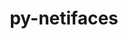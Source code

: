 ---
title: "py-netifaces"
layout: cache
categories: [package, develop-2024-02-25]
meta: {"versions": ["0.10.5"], "compilers": ["gcc@=11.4.0", "gcc@=9.4.0", "oneapi@=2024.0.0"], "oss": ["ubuntu20.04", "ubuntu22.04"], "platforms": ["linux"], "targets": ["neoverse_v1", "neoverse_v2", "ppc64le", "x86_64_v3"], "stacks": ["e4s", "e4s-neoverse-v2", "e4s-neoverse_v1", "e4s-oneapi", "e4s-power", "root"], "num_specs": 10, "num_specs_by_stack": {"root": 10, "e4s-neoverse_v1": 2, "e4s-power": 2, "e4s": 2, "e4s-neoverse-v2": 2, "e4s-oneapi": 2}}
spec_details: [{"hash": "zidrym2klxz7bf7d57vi5qk67vk5ii25", "compiler": "gcc@=11.4.0", "versions": ["0.10.5"], "os": "ubuntu20.04", "platform": "linux", "target": "neoverse_v1", "variants": ["build_system=python_pip"], "stacks": ["root", "e4s-neoverse_v1"], "size": "-", "tarball": "https://binaries.spack.io/releases/develop-2024-02-25/build_cache/linux-ubuntu20.04-neoverse_v1/gcc-11.4.0/py-netifaces-0.10.5/linux-ubuntu20.04-neoverse_v1-gcc-11.4.0-py-netifaces-0.10.5-zidrym2klxz7bf7d57vi5qk67vk5ii25.spack"}, {"hash": "cmazxnyladnr3zkcwdrkkaauloff7hiu", "compiler": "gcc@=11.4.0", "versions": ["0.10.5"], "os": "ubuntu20.04", "platform": "linux", "target": "neoverse_v1", "variants": ["build_system=python_pip"], "stacks": ["root", "e4s-neoverse_v1"], "size": "-", "tarball": "https://binaries.spack.io/releases/develop-2024-02-25/build_cache/linux-ubuntu20.04-neoverse_v1/gcc-11.4.0/py-netifaces-0.10.5/linux-ubuntu20.04-neoverse_v1-gcc-11.4.0-py-netifaces-0.10.5-cmazxnyladnr3zkcwdrkkaauloff7hiu.spack"}, {"hash": "geduyy6kqk6n2hylqhw6nhb2r3upewtb", "compiler": "gcc@=9.4.0", "versions": ["0.10.5"], "os": "ubuntu20.04", "platform": "linux", "target": "ppc64le", "variants": ["build_system=python_pip"], "stacks": ["e4s-power", "root"], "size": "-", "tarball": "https://binaries.spack.io/releases/develop-2024-02-25/build_cache/linux-ubuntu20.04-ppc64le/gcc-9.4.0/py-netifaces-0.10.5/linux-ubuntu20.04-ppc64le-gcc-9.4.0-py-netifaces-0.10.5-geduyy6kqk6n2hylqhw6nhb2r3upewtb.spack"}, {"hash": "erhhjs4iouxbib7lk7lctep32t4gtsyu", "compiler": "gcc@=9.4.0", "versions": ["0.10.5"], "os": "ubuntu20.04", "platform": "linux", "target": "ppc64le", "variants": ["build_system=python_pip"], "stacks": ["e4s-power", "root"], "size": "-", "tarball": "https://binaries.spack.io/releases/develop-2024-02-25/build_cache/linux-ubuntu20.04-ppc64le/gcc-9.4.0/py-netifaces-0.10.5/linux-ubuntu20.04-ppc64le-gcc-9.4.0-py-netifaces-0.10.5-erhhjs4iouxbib7lk7lctep32t4gtsyu.spack"}, {"hash": "2sumlt3kzxf7fqw5ukaaosf6j2fjcpce", "compiler": "gcc@=11.4.0", "versions": ["0.10.5"], "os": "ubuntu20.04", "platform": "linux", "target": "x86_64_v3", "variants": ["build_system=python_pip"], "stacks": ["root", "e4s"], "size": "-", "tarball": "https://binaries.spack.io/releases/develop-2024-02-25/build_cache/linux-ubuntu20.04-x86_64_v3/gcc-11.4.0/py-netifaces-0.10.5/linux-ubuntu20.04-x86_64_v3-gcc-11.4.0-py-netifaces-0.10.5-2sumlt3kzxf7fqw5ukaaosf6j2fjcpce.spack"}, {"hash": "nrxdckforanhtveddwy6wd4xlef4wejs", "compiler": "gcc@=11.4.0", "versions": ["0.10.5"], "os": "ubuntu20.04", "platform": "linux", "target": "x86_64_v3", "variants": ["build_system=python_pip"], "stacks": ["root", "e4s"], "size": "-", "tarball": "https://binaries.spack.io/releases/develop-2024-02-25/build_cache/linux-ubuntu20.04-x86_64_v3/gcc-11.4.0/py-netifaces-0.10.5/linux-ubuntu20.04-x86_64_v3-gcc-11.4.0-py-netifaces-0.10.5-nrxdckforanhtveddwy6wd4xlef4wejs.spack"}, {"hash": "6vtftqpzgt4hxvplay4zjqcvv6oww3hf", "compiler": "gcc@=11.4.0", "versions": ["0.10.5"], "os": "ubuntu22.04", "platform": "linux", "target": "neoverse_v2", "variants": ["build_system=python_pip"], "stacks": ["e4s-neoverse-v2", "root"], "size": "-", "tarball": "https://binaries.spack.io/releases/develop-2024-02-25/build_cache/linux-ubuntu22.04-neoverse_v2/gcc-11.4.0/py-netifaces-0.10.5/linux-ubuntu22.04-neoverse_v2-gcc-11.4.0-py-netifaces-0.10.5-6vtftqpzgt4hxvplay4zjqcvv6oww3hf.spack"}, {"hash": "giioa5uc2ggd4roviyfv7latdgbzsium", "compiler": "gcc@=11.4.0", "versions": ["0.10.5"], "os": "ubuntu22.04", "platform": "linux", "target": "neoverse_v2", "variants": ["build_system=python_pip"], "stacks": ["e4s-neoverse-v2", "root"], "size": "-", "tarball": "https://binaries.spack.io/releases/develop-2024-02-25/build_cache/linux-ubuntu22.04-neoverse_v2/gcc-11.4.0/py-netifaces-0.10.5/linux-ubuntu22.04-neoverse_v2-gcc-11.4.0-py-netifaces-0.10.5-giioa5uc2ggd4roviyfv7latdgbzsium.spack"}, {"hash": "txpnkd6kc2b3vbizqsa26xhscptaksml", "compiler": "oneapi@=2024.0.0", "versions": ["0.10.5"], "os": "ubuntu22.04", "platform": "linux", "target": "x86_64_v3", "variants": ["build_system=python_pip"], "stacks": ["root", "e4s-oneapi"], "size": "-", "tarball": "https://binaries.spack.io/releases/develop-2024-02-25/build_cache/linux-ubuntu22.04-x86_64_v3/oneapi-2024.0.0/py-netifaces-0.10.5/linux-ubuntu22.04-x86_64_v3-oneapi-2024.0.0-py-netifaces-0.10.5-txpnkd6kc2b3vbizqsa26xhscptaksml.spack"}, {"hash": "llfvwuqt7fsacfyzdzwcdplt6a3d2j3d", "compiler": "oneapi@=2024.0.0", "versions": ["0.10.5"], "os": "ubuntu22.04", "platform": "linux", "target": "x86_64_v3", "variants": ["build_system=python_pip"], "stacks": ["root", "e4s-oneapi"], "size": "-", "tarball": "https://binaries.spack.io/releases/develop-2024-02-25/build_cache/linux-ubuntu22.04-x86_64_v3/oneapi-2024.0.0/py-netifaces-0.10.5/linux-ubuntu22.04-x86_64_v3-oneapi-2024.0.0-py-netifaces-0.10.5-llfvwuqt7fsacfyzdzwcdplt6a3d2j3d.spack"}]
---